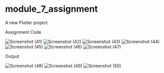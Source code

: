 # module_7_assignment

A new Flutter project.

Assignment Code

![Screenshot (41)](https://github.com/Pranto-P/Module_7_Assignment/assets/134707955/01bca938-4272-48be-a585-cb9fb4033cd6)
![Screenshot (42)](https://github.com/Pranto-P/Module_7_Assignment/assets/134707955/6440c390-8d0c-478d-9344-fbab29a8416c)
![Screenshot (43)](https://github.com/Pranto-P/Module_7_Assignment/assets/134707955/1f7ff87e-db83-49e5-a235-c5f7c13f8f05)
![Screenshot (44)](https://github.com/Pranto-P/Module_7_Assignment/assets/134707955/b58fd7c9-24cb-4ac4-99b0-a5cf2825dc0a)
![Screenshot (45)](https://github.com/Pranto-P/Module_7_Assignment/assets/134707955/1ef19e44-38f7-4437-93fc-b26b811f5325)
![Screenshot (46)](https://github.com/Pranto-P/Module_7_Assignment/assets/134707955/9ce9615a-78fa-4de8-8947-dc552035b2e2)
![Screenshot (47)](https://github.com/Pranto-P/Module_7_Assignment/assets/134707955/f7b0e08f-28fa-4a2c-a886-9f47cf22dc25)

Output

![Screenshot (48)](https://github.com/Pranto-P/Module_7_Assignment/assets/134707955/973f9ec6-9e25-4ebd-866f-99b0ce15e69f)
![Screenshot (49)](https://github.com/Pranto-P/Module_7_Assignment/assets/134707955/bc527038-c48f-4707-9a3e-20f0809ed245)
![Screenshot (50)](https://github.com/Pranto-P/Module_7_Assignment/assets/134707955/8e1fb23b-c653-4192-95dd-cdbe4dc19981)
